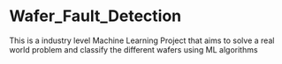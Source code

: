 # Wafer_Fault_Detection
This is a industry level Machine Learning Project that aims to solve a real world problem and classify the different wafers using ML algorithms 
